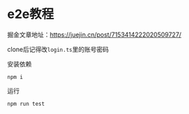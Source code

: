 # e2e教程

掘金文章地址：https://juejin.cn/post/7153414222020509727/

clone后记得改`login.ts`里的账号密码

安装依赖
```
npm i
```

运行
```
npm run test
```


